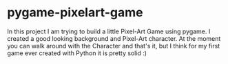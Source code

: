 # pygame-pixelart-game
In this project I am trying to build a little Pixel-Art Game using pygame. I created a good looking background and Pixel-Art character. At the moment you can walk around with the Character and that's it, but I think for my first game ever created with Python it is pretty solid :)

